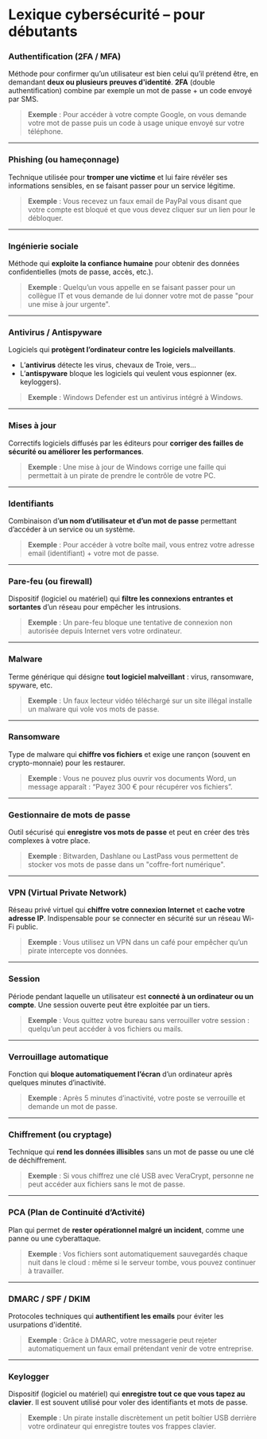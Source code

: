 # Lexique cybersécurité – pour débutants

### Authentification (2FA / MFA)

Méthode pour confirmer qu’un utilisateur est bien celui qu’il prétend être, en demandant **deux ou plusieurs preuves d'identité**.
**2FA** (double authentification) combine par exemple un mot de passe + un code envoyé par SMS.

> **Exemple** : Pour accéder à votre compte Google, on vous demande votre mot de passe puis un code à usage unique envoyé sur votre téléphone.

---

### Phishing (ou hameçonnage)

Technique utilisée pour **tromper une victime** et lui faire révéler ses informations sensibles, en se faisant passer pour un service légitime.

> **Exemple** : Vous recevez un faux email de PayPal vous disant que votre compte est bloqué et que vous devez cliquer sur un lien pour le débloquer.

---

### Ingénierie sociale

Méthode qui **exploite la confiance humaine** pour obtenir des données confidentielles (mots de passe, accès, etc.).

> **Exemple** : Quelqu’un vous appelle en se faisant passer pour un collègue IT et vous demande de lui donner votre mot de passe "pour une mise à jour urgente".

---

### Antivirus / Antispyware

Logiciels qui **protègent l’ordinateur contre les logiciels malveillants**.

* L’**antivirus** détecte les virus, chevaux de Troie, vers...
* L’**antispyware** bloque les logiciels qui veulent vous espionner (ex. keyloggers).

> **Exemple** : Windows Defender est un antivirus intégré à Windows.

---

### Mises à jour

Correctifs logiciels diffusés par les éditeurs pour **corriger des failles de sécurité ou améliorer les performances**.

> **Exemple** : Une mise à jour de Windows corrige une faille qui permettait à un pirate de prendre le contrôle de votre PC.

---

### Identifiants

Combinaison d’**un nom d’utilisateur et d’un mot de passe** permettant d’accéder à un service ou un système.

> **Exemple** : Pour accéder à votre boîte mail, vous entrez votre adresse email (identifiant) + votre mot de passe.

---

### Pare-feu (ou firewall)

Dispositif (logiciel ou matériel) qui **filtre les connexions entrantes et sortantes** d’un réseau pour empêcher les intrusions.

> **Exemple** : Un pare-feu bloque une tentative de connexion non autorisée depuis Internet vers votre ordinateur.

---

### Malware

Terme générique qui désigne **tout logiciel malveillant** : virus, ransomware, spyware, etc.

> **Exemple** : Un faux lecteur vidéo téléchargé sur un site illégal installe un malware qui vole vos mots de passe.

---

### Ransomware

Type de malware qui **chiffre vos fichiers** et exige une rançon (souvent en crypto-monnaie) pour les restaurer.

> **Exemple** : Vous ne pouvez plus ouvrir vos documents Word, un message apparaît : “Payez 300 € pour récupérer vos fichiers”.

---

### Gestionnaire de mots de passe

Outil sécurisé qui **enregistre vos mots de passe** et peut en créer des très complexes à votre place.

> **Exemple** : Bitwarden, Dashlane ou LastPass vous permettent de stocker vos mots de passe dans un "coffre-fort numérique".

---

### VPN (Virtual Private Network)

Réseau privé virtuel qui **chiffre votre connexion Internet** et **cache votre adresse IP**.
Indispensable pour se connecter en sécurité sur un réseau Wi-Fi public.

> **Exemple** : Vous utilisez un VPN dans un café pour empêcher qu’un pirate intercepte vos données.

---

### Session

Période pendant laquelle un utilisateur est **connecté à un ordinateur ou un compte**.
Une session ouverte peut être exploitée par un tiers.

> **Exemple** : Vous quittez votre bureau sans verrouiller votre session : quelqu’un peut accéder à vos fichiers ou mails.

---

### Verrouillage automatique

Fonction qui **bloque automatiquement l’écran** d’un ordinateur après quelques minutes d’inactivité.

> **Exemple** : Après 5 minutes d’inactivité, votre poste se verrouille et demande un mot de passe.

---

### Chiffrement (ou cryptage)

Technique qui **rend les données illisibles** sans un mot de passe ou une clé de déchiffrement.

> **Exemple** : Si vous chiffrez une clé USB avec VeraCrypt, personne ne peut accéder aux fichiers sans le mot de passe.

---

### PCA (Plan de Continuité d’Activité)

Plan qui permet de **rester opérationnel malgré un incident**, comme une panne ou une cyberattaque.

> **Exemple** : Vos fichiers sont automatiquement sauvegardés chaque nuit dans le cloud : même si le serveur tombe, vous pouvez continuer à travailler.

---

### DMARC / SPF / DKIM

Protocoles techniques qui **authentifient les emails** pour éviter les usurpations d'identité.

> **Exemple** : Grâce à DMARC, votre messagerie peut rejeter automatiquement un faux email prétendant venir de votre entreprise.

---

### Keylogger

Dispositif (logiciel ou matériel) qui **enregistre tout ce que vous tapez au clavier**.
Il est souvent utilisé pour voler des identifiants et mots de passe.

> **Exemple** : Un pirate installe discrètement un petit boîtier USB derrière votre ordinateur qui enregistre toutes vos frappes clavier.
